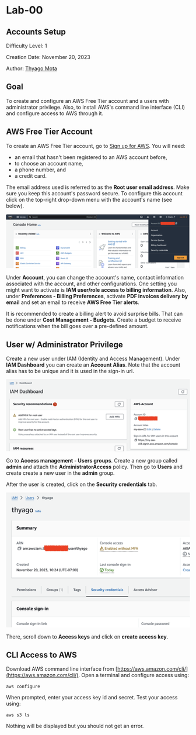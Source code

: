 # Lab-00

## Accounts Setup

Difficulty Level: 1

Creation Date: November 20, 2023

Author: [Thyago Mota](https://github.com/thyagomota)

## Goal

To create and configure an AWS Free Tier account and a users with administrator privilege. Also, to install AWS's command line interface (CLI) and configure access to AWS through it. 

## AWS Free Tier Account 

To create an AWS Free Tier account, go to [Sign up for AWS](https://portal.aws.amazon.com/billing/signup#/start/email). You will need: 

* an email that hasn't been registered to an AWS account before,  
* to choose an account name, 
* a phone number, and 
* a credit card. 

The email address used is referred to as the **Root user email address**. Make sure you keep this account's password secure. To configure this account click on the top-right drop-down menu with the account's name (see below). 

![pic1.png](pics/pic1.png)

Under **Account**, you can change the account's name, contact information associated with the account, and other configurations. One setting you might want to activate is **IAM user/role access to billing information**. Also, under **Preferences - Billing Preferences**, activate **PDF invoices delivery by email** and set an email to receive **AWS Free Tier alerts**. 

It is recommended to create a billing alert to avoid surprise bills. That can be done under **Cost Management - Budgets**. Create a budget to receive notifications when the bill goes over a pre-defined amount. 

## User w/ Administrator Privilege 

Create a new user under IAM (Identity and Access Management). Under **IAM Dashboard** you can create an **Account Alias**. Note that the account alias has to be unique and it is used in the sign-in url. 

![pic2.png](pics/pic2.png)

Go to **Access management - Users groups**. Create a new group called **admin** and attach the **AdministratorAccess** policy. Then go to **Users** and create create a new user in the **admin** group. 

After the user is created, click on the **Security credentials** tab. 

![pic3.png](pics/pic3.png)

There, scroll down to **Access keys** and click on **create access key**. 

## CLI Access to AWS

Download AWS command line interface from [https://aws.amazon.com/cli/](https://aws.amazon.com/cli/). Open a terminal and configure access using: 

```
aws configure
```

When prompted, enter your access key id and secret. Test your access using: 

```
aws s3 ls
```

Nothing will be displayed but you should not get an error. 